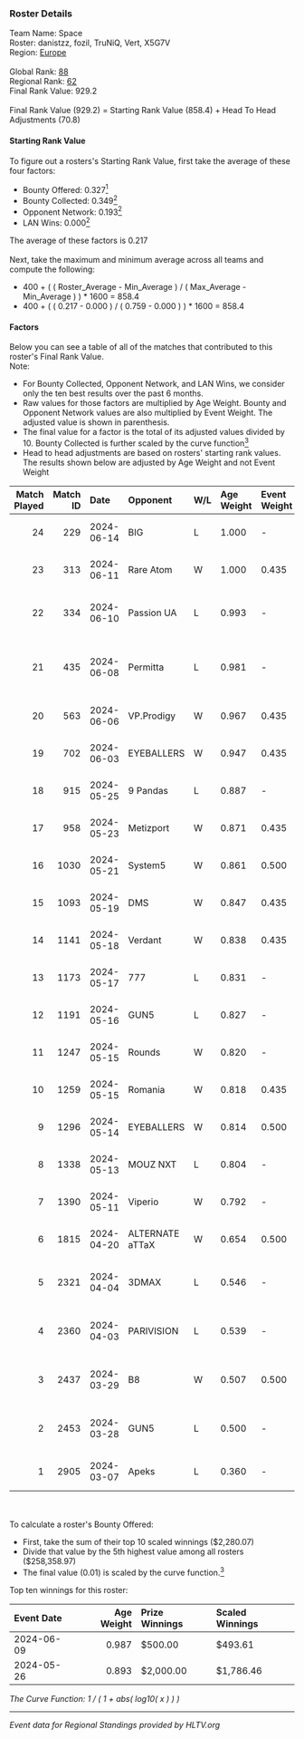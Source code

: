 ### Roster Details<br />
Team Name: Space<br />
Roster: danistzz, fozil, TruNiQ, Vert, X5G7V<br />
Region: [Europe]( ../standings_europe.md)<br />
<br />
Global Rank: [88](../standings_global.md)<br />
Regional Rank: [62]( ../standings_europe.md)<br />
Final Rank Value:  929.2<br />
<br />
Final Rank Value (929.2) = Starting Rank Value (858.4) + Head To Head Adjustments (70.8)<br />

#### Starting Rank Value<br />
To figure out a rosters's Starting Rank Value, first take the average of these four factors:<br />
- Bounty Offered: 0.327[<sup>1</sup>](#table2)
- Bounty Collected: 0.349[<sup>2</sup>](#table1)
- Opponent Network: 0.193[<sup>2</sup>](#table1)
- LAN Wins: 0.000[<sup>2</sup>](#table1)

The average of these factors is 0.217<br />
<br />
Next, take the maximum and minimum average across all teams and compute the following:<br />
- 400 + ( ( Roster_Average - Min_Average ) / ( Max_Average - Min_Average ) ) * 1600 = 858.4
- 400 + ( ( 0.217 - 0.000 ) / ( 0.759 - 0.000 ) ) * 1600 = 858.4


#### Factors<br />
Below you can see a table of all of the matches that contributed to this roster's Final Rank Value.<br />
Note:<br />

- For Bounty Collected, Opponent Network, and LAN Wins, we consider only the ten best results over the past 6 months.
- Raw values for those factors are multiplied by Age Weight. Bounty and Opponent Network values are also multiplied by Event Weight. The adjusted value is shown in parenthesis.
- The final value for a factor is the total of its adjusted values divided by 10. Bounty Collected is further scaled by the curve function[<sup>3</sup>](#curveFunction)
- Head to head adjustments are based on rosters' starting rank values. The results shown below are adjusted by Age Weight and not Event Weight
<span id="table1"></span><br />


| Match Played | Match ID | Date       | Opponent        | W/L | Age Weight | Event Weight | Bounty Collected | Opponent Network | LAN Wins  | H2H Adj. | Roster                                    |
| -: | -: | :- | :- | :- | :- | :- | :- | :- | :- | -: | :- |
|           24 |      229 | 2024-06-14 | BIG             | L   | 1.000      | -            | -                | -                | -         |    -2.04 | danistzz, fozil, TruNiQ, Vert, X5G7V      |
|           23 |      313 | 2024-06-11 | Rare Atom       | W   | 1.000      | 0.435        | -                | 0.298 (0.129)    | 0 (0.000) |     7.06 | danistzz, fozil, TruNiQ, Vert, X5G7V      |
|           22 |      334 | 2024-06-10 | Passion UA      | L   | 0.993      | -            | -                | -                | -         |   -10.18 | danistzz, fozil, H4SAN4TOR, Vert, X5G7V   |
|           21 |      435 | 2024-06-08 | Permitta        | L   | 0.981      | -            | -                | -                | -         |   -13.87 | danistzz, fozil, H4SAN4TOR, TruNiQ, X5G7V |
|           20 |      563 | 2024-06-06 | VP.Prodigy      | W   | 0.967      | 0.435        | 0.038 (0.016)    | 0.519 (0.218)    | 0 (0.000) |    16.71 | danistzz, fozil, TruNiQ, Vert, X5G7V      |
|           19 |      702 | 2024-06-03 | EYEBALLERS      | W   | 0.947      | 0.435        | 0.009 (0.004)    | 0.646 (0.266)    | 0 (0.000) |    13.87 | danistzz, fozil, TruNiQ, Vert, X5G7V      |
|           18 |      915 | 2024-05-25 | 9 Pandas        | L   | 0.887      | -            | -                | -                | -         |    -6.51 | danistzz, fozil, TruNiQ, Vert, X5G7V      |
|           17 |      958 | 2024-05-23 | Metizport       | W   | 0.871      | 0.435        | 0.065 (0.025)    | 0.489 (0.185)    | 0 (0.000) |    18.87 | danistzz, fozil, TruNiQ, Vert, X5G7V      |
|           16 |     1030 | 2024-05-21 | System5         | W   | 0.861      | 0.500        | 0.002 (0.001)    | -                | 0 (0.000) |     7.11 | danistzz, fozil, TruNiQ, Vert, X5G7V      |
|           15 |     1093 | 2024-05-19 | DMS             | W   | 0.847      | 0.435        | 0.005 (0.002)    | 0.471 (0.173)    | 0 (0.000) |    14.60 | danistzz, fozil, TruNiQ, Vert, X5G7V      |
|           14 |     1141 | 2024-05-18 | Verdant         | W   | 0.838      | 0.435        | 0.013 (0.005)    | 0.327 (0.119)    | 0 (0.000) |    12.38 | danistzz, fozil, TruNiQ, Vert, X5G7V      |
|           13 |     1173 | 2024-05-17 | 777             | L   | 0.831      | -            | -                | -                | -         |   -17.49 | danistzz, fozil, TruNiQ, Vert, X5G7V      |
|           12 |     1191 | 2024-05-16 | GUN5            | L   | 0.827      | -            | -                | -                | -         |    -9.66 | danistzz, fozil, TruNiQ, Vert, X5G7V      |
|           11 |     1247 | 2024-05-15 | Rounds          | W   | 0.820      | -            | -                | -                | 0 (0.000) |     1.49 | danistzz, fozil, TruNiQ, Vert, X5G7V      |
|           10 |     1259 | 2024-05-15 | Romania         | W   | 0.818      | 0.435        | 0.011 (0.004)    | 0.375 (0.133)    | 0 (0.000) |    10.57 | danistzz, fozil, TruNiQ, Vert, X5G7V      |
|            9 |     1296 | 2024-05-14 | EYEBALLERS      | W   | 0.814      | 0.500        | 0.009 (0.004)    | 0.646 (0.263)    | 0 (0.000) |    14.92 | danistzz, fozil, TruNiQ, Vert, X5G7V      |
|            8 |     1338 | 2024-05-13 | MOUZ NXT        | L   | 0.804      | -            | -                | -                | -         |    -5.31 | danistzz, fozil, TruNiQ, Vert, X5G7V      |
|            7 |     1390 | 2024-05-11 | Viperio         | W   | 0.792      | -            | -                | -                | -         |     5.32 | danistzz, fozil, TruNiQ, Vert, X5G7V      |
|            6 |     1815 | 2024-04-20 | ALTERNATE aTTaX | W   | 0.654      | 0.500        | 0.050 (0.016)    | 0.577 (0.189)    | -         |    14.30 | danistzz, fozil, TruNiQ, Vert, X5G7V      |
|            5 |     2321 | 2024-04-04 | 3DMAX           | L   | 0.546      | -            | -                | -                | -         |    -1.86 | danistzz, fozil, TruNiQ, Vert, waterfaLLZ |
|            4 |     2360 | 2024-04-03 | PARIVISION      | L   | 0.539      | -            | -                | -                | -         |    -5.22 | danistzz, fozil, TruNiQ, Vert, waterfaLLZ |
|            3 |     2437 | 2024-03-29 | B8              | W   | 0.507      | 0.500        | 0.242 (0.061)    | 1.000 (0.253)    | -         |    13.69 | danistzz, fozil, TruNiQ, Vert, waterfaLLZ |
|            2 |     2453 | 2024-03-28 | GUN5            | L   | 0.500      | -            | -                | -                | -         |    -5.24 | danistzz, fozil, TruNiQ, Vert, waterfaLLZ |
|            1 |     2905 | 2024-03-07 | Apeks           | L   | 0.360      | -            | -                | -                | -         |    -2.69 | enzero, fozil, TruNiQ, Vert, waterfaLLZ   |

<br />
<span id="table2"></span><br />
To calculate a roster's Bounty Offered:<br />

- First, take the sum of their top 10 scaled winnings ($2,280.07)
- Divide that value by the 5th highest value among all rosters ($258,358.97)
- The final value (0.01) is scaled by the curve function.[<sup>3</sup>](#curveFunction)

Top ten winnings for this roster:<br />

| Event Date | Age Weight | Prize Winnings | Scaled Winnings |
| :- | -: | :- | :- |
| 2024-06-09 |      0.987 | $500.00        | $493.61         |
| 2024-05-26 |      0.893 | $2,000.00      | $1,786.46       |


<span id="curveFunction"></span>_The Curve Function: 1 / ( 1 + abs( log10( x ) ) )_<br />

---
_Event data for Regional Standings provided by HLTV.org_<br />
